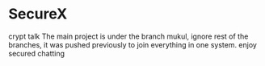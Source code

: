 # SecureX
crypt talk
The main project is under the branch mukul, ignore rest of the branches, it was pushed previously to join everything in one system.
enjoy secured chatting

